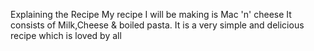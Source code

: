 Explaining the Recipe
My recipe I will be making is  Mac 'n' cheese
It consists of Milk,Cheese & boiled pasta.
It is a very simple and delicious recipe which is loved by all
